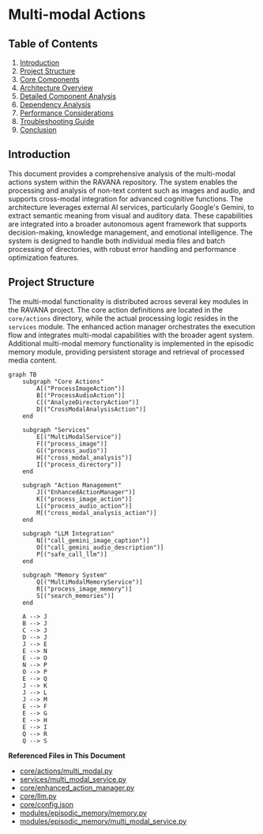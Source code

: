 # Multi-modal Actions



## Table of Contents
1. [Introduction](#introduction)
2. [Project Structure](#project-structure)
3. [Core Components](#core-components)
4. [Architecture Overview](#architecture-overview)
5. [Detailed Component Analysis](#detailed-component-analysis)
6. [Dependency Analysis](#dependency-analysis)
7. [Performance Considerations](#performance-considerations)
8. [Troubleshooting Guide](#troubleshooting-guide)
9. [Conclusion](#conclusion)

## Introduction
This document provides a comprehensive analysis of the multi-modal actions system within the RAVANA repository. The system enables the processing and analysis of non-text content such as images and audio, and supports cross-modal integration for advanced cognitive functions. The architecture leverages external AI services, particularly Google's Gemini, to extract semantic meaning from visual and auditory data. These capabilities are integrated into a broader autonomous agent framework that supports decision-making, knowledge management, and emotional intelligence. The system is designed to handle both individual media files and batch processing of directories, with robust error handling and performance optimization features.

## Project Structure
The multi-modal functionality is distributed across several key modules in the RAVANA project. The core action definitions are located in the `core/actions` directory, while the actual processing logic resides in the `services` module. The enhanced action manager orchestrates the execution flow and integrates multi-modal capabilities with the broader agent system. Additional multi-modal memory functionality is implemented in the episodic memory module, providing persistent storage and retrieval of processed media content.

```mermaid
graph TB
    subgraph "Core Actions"
        A[("ProcessImageAction")]
        B[("ProcessAudioAction")]
        C[("AnalyzeDirectoryAction")]
        D[("CrossModalAnalysisAction")]
    end
    
    subgraph "Services"
        E[("MultiModalService")]
        F[("process_image")]
        G[("process_audio")]
        H[("cross_modal_analysis")]
        I[("process_directory")]
    end
    
    subgraph "Action Management"
        J[("EnhancedActionManager")]
        K[("process_image_action")]
        L[("process_audio_action")]
        M[("cross_modal_analysis_action")]
    end
    
    subgraph "LLM Integration"
        N[("call_gemini_image_caption")]
        O[("call_gemini_audio_description")]
        P[("safe_call_llm")]
    end
    
    subgraph "Memory System"
        Q[("MultiModalMemoryService")]
        R[("process_image_memory")]
        S[("search_memories")]
    end
    
    A --> J
    B --> J
    C --> J
    D --> J
    J --> E
    E --> N
    E --> O
    N --> P
    O --> P
    E --> Q
    J --> K
    J --> L
    J --> M
    E --> F
    E --> G
    E --> H
    E --> I
    Q --> R
    Q --> S
```

**Referenced Files in This Document**   
- [core/actions/multi_modal.py](file://c:\Users\ASUS\Documents\GitHub\RAVANA\core\actions\multi_modal.py)
- [services/multi_modal_service.py](file://c:\Users\ASUS\Documents\GitHub\RAVANA\services\multi_modal_service.py)
- [core/enhanced_action_manager.py](file://c:\Users\ASUS\Documents\GitHub\RAVANA\core\enhanced_action_manager.py)
- [core/llm.py](file://c:\Users\ASUS\Documents\GitHub\RAVANA\core\llm.py)
- [core/config.json](file://c:\Users\ASUS\Documents\GitHub\RAVANA\core\config.json)
- [modules/episodic_memory/memory.py](file://c:\Users\ASUS\Documents\GitHub\RAVANA\modules\episodic_memory\memory.py)
- [modules/episodic_memory/multi_modal_service.py](file://c:\Users\ASUS\Documents\GitHub\RAVANA\modules\episodic_memory\multi_modal_service.py)